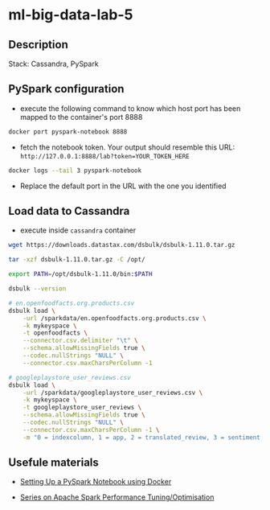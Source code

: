 # ml-big-data-lab-5

## Description

Stack: Cassandra, PySpark

## PySpark configuration

- execute the following command to know which host port has been mapped to the container's port 8888

```bash
docker port pyspark-notebook 8888
```

- fetch the notebook token. Your output should resemble this URL: `http://127.0.0.1:8888/lab?token=YOUR_TOKEN_HERE`

```bash
docker logs --tail 3 pyspark-notebook
```

- Replace the default port in the URL with the one you identified

## Load data to Cassandra

- execute inside `cassandra` container

```bash
wget https://downloads.datastax.com/dsbulk/dsbulk-1.11.0.tar.gz

tar -xzf dsbulk-1.11.0.tar.gz -C /opt/

export PATH=/opt/dsbulk-1.11.0/bin:$PATH

dsbulk --version

# en.openfoodfacts.org.products.csv
dsbulk load \
    -url /sparkdata/en.openfoodfacts.org.products.csv \
    -k mykeyspace \
    -t openfoodfacts \
    --connector.csv.delimiter "\t" \
    --schema.allowMissingFields true \
    --codec.nullStrings "NULL" \
    --connector.csv.maxCharsPerColumn -1

# googleplaystore_user_reviews.csv
dsbulk load \
    -url /sparkdata/googleplaystore_user_reviews.csv \
    -k mykeyspace \
    -t googleplaystore_user_reviews \
    --schema.allowMissingFields true \
    --codec.nullStrings "NULL" \
    --connector.csv.maxCharsPerColumn -1 \
    -m "0 = indexcolumn, 1 = app, 2 = translated_review, 3 = sentiment, 4 = sentiment_polarity, 5 = sentiment_subjectivity"

```

## Usefule materials

- [Setting Up a PySpark Notebook using Docker](https://datascience.fm/setting-up-a-pyspark-notebook-using-docker/)

- [Series on Apache Spark Performance Tuning/Optimisation](https://www.youtube.com/playlist?list=PLWAuYt0wgRcLCtWzUxNg4BjnYlCZNEVth)
